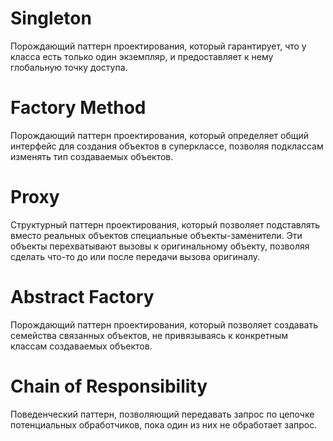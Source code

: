 # Singleton
Порождающий паттерн проектирования, который гарантирует, 
что у класса есть только один экземпляр, и предоставляет к нему 
глобальную точку доступа.

# Factory Method
Порождающий паттерн проектирования, который определяет 
общий интерфейс для создания объектов в суперклассе, 
позволяя подклассам изменять тип создаваемых объектов.

# Proxy

Структурный паттерн проектирования, который позволяет 
подставлять вместо реальных объектов специальные объекты-заменители. 
Эти объекты перехватывают вызовы к оригинальному объекту, позволяя 
сделать что-то до или после передачи вызова оригиналу.

# Abstract Factory

Порождающий паттерн проектирования, который позволяет создавать 
семейства связанных объектов, не привязываясь к конкретным классам 
создаваемых объектов.

# Chain of Responsibility

Поведенческий паттерн, позволяющий передавать запрос по цепочке 
потенциальных обработчиков, пока один из них не обработает запрос.